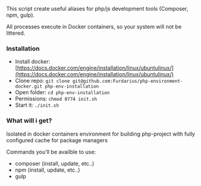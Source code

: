 This script create useful aliases for php/js development tools (Composer, npm, gulp).

All processes execute in Docker containers, so your system will not be littered. 

### Installation

* Install docker: [https://docs.docker.com/engine/installation/linux/ubuntulinux/](https://docs.docker.com/engine/installation/linux/ubuntulinux/)
* Clone repo: `git clone git@github.com:Furdarius/php-environment-docker.git php-env-installation`
* Open folder: `cd php-env-installation`
* Permissions: `chmod 0774 init.sh`
* Start it: `./init.sh`

### What will i get?

Isolated in docker containers environment for building php-project with fully configured cache for package managers

Commands you'll be availble to use:

* composer (install, update, etc..)
* npm (install, update, etc..)
* gulp